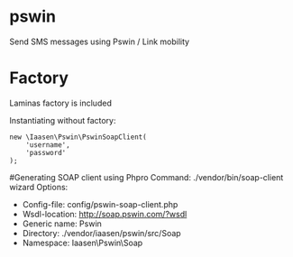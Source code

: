 # pswin
Send SMS messages using Pswin / Link mobility

# Factory
Laminas factory is included

Instantiating without factory:

    new \Iaasen\Pswin\PswinSoapClient(
        'username',
        'password'
    );

#Generating SOAP client using Phpro
Command: ./vendor/bin/soap-client wizard
Options:
* Config-file: config/pswin-soap-client.php
* Wsdl-location: http://soap.pswin.com/?wsdl
* Generic name: Pswin
* Directory: ./vendor/iaasen/pswin/src/Soap
* Namespace: Iaasen\Pswin\Soap
